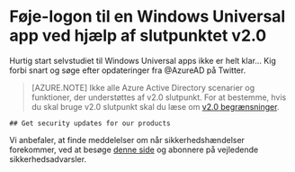 <properties
    pageTitle="Azure AD v2.0 Windows Universal App | Microsoft Azure"
    description="Sådan oprettes en Universal til Windows app, der logger på med begge personlig Microsoft-Account brugere og arbejds- eller skolekonto konti."
    services="active-directory"
    documentationCenter=""
    authors="dstrockis"
    manager="mbaldwin"
    editor=""/>

<tags
    ms.service="active-directory"
    ms.workload="identity"
    ms.topic="article"
    ms.tgt_pltfrm="mobile-windows-store"
    ms.devlang="dotnet"
    ms.date="02/20/2016"
    ms.author="dastrock"/>

  # <a name="add-sign-in-to-a-windows-universal-app-using-the-v20-endpoint"></a>Føje-logon til en Windows Universal app ved hjælp af slutpunktet v2.0
  Hurtig start selvstudiet til Windows Universal apps ikke er helt klar... Kig forbi snart og søge efter opdateringer fra @AzureAD på Twitter.

> [AZURE.NOTE]
    Ikke alle Azure Active Directory scenarier og funktioner, der understøttes af v2.0 slutpunkt.  For at bestemme, hvis du skal bruge v2.0 slutpunkt skal du læse om [v2.0 begrænsninger](active-directory-v2-limitations.md).
    
    ## Get security updates for our products

Vi anbefaler, at finde meddelelser om når sikkerhedshændelser forekommer, ved at besøge [denne side](https://technet.microsoft.com/security/dd252948) og abonnere på vejledende sikkerhedsadvarsler.